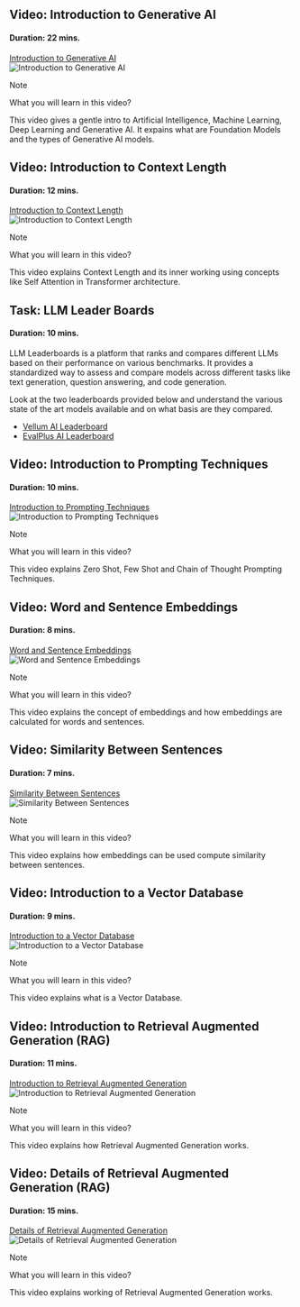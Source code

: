 
## Video: Introduction to Generative AI
#### Duration: 22 mins.

[Introduction to Generative AI](https://www.youtube.com/watch?v=G2fqAlgmoPo)
<br>
![Introduction to Generative AI](images/intro_genai.png)

> [!NOTE]
> What you will learn in this video?
>
> This video gives a gentle intro to Artificial Intelligence, Machine Learning, Deep Learning and Generative AI. It expains what are Foundation Models and the types of Generative AI models.


## Video: Introduction to Context Length
#### Duration: 12 mins.

[Introduction to Context Length](https://www.youtube.com/watch?v=-QVoIxEpFkM)
<br>
![Introduction to Context Length](images/context_length.png)

> [!NOTE]
> What you will learn in this video?
>
> This video explains Context Length and its inner working using concepts like Self Attention in Transformer architecture.

## Task: LLM Leader Boards
#### Duration: 10 mins.

LLM Leaderboards is a platform that ranks and compares different LLMs based on their performance on various benchmarks. It provides a standardized way to assess and compare models across different tasks like text generation, question answering, and code generation. 

Look at the two leaderboards provided below and understand the various state of the art models available and on what basis are they compared. 

- [Vellum AI Leaderboard](https://www.vellum.ai/llm-leaderboard)
- [EvalPlus AI Leaderboard](https://evalplus.github.io/leaderboard.html)


## Video: Introduction to Prompting Techniques
#### Duration: 10 mins.

[Introduction to Prompting Techniques](https://www.youtube.com/watch?v=sZIV7em3JA8)
<br>
![Introduction to Prompting Techniques](images/prompting_1.png)

> [!NOTE]
> What you will learn in this video?
>
> This video explains Zero Shot, Few Shot and Chain of Thought Prompting Techniques.

## Video: Word and Sentence Embeddings
#### Duration: 8 mins.

[Word and Sentence Embeddings](https://www.youtube.com/watch?v=A8HEPBdKVMA)
<br>
![Word and Sentence Embeddings](images/embeddings_1.png)

> [!NOTE]
> What you will learn in this video?
>
> This video explains the concept of embeddings and how embeddings are calculated for words and sentences.

## Video: Similarity Between Sentences
#### Duration: 7 mins.

[Similarity Between Sentences](https://www.youtube.com/watch?v=B3jS_aUEicY)
<br>
![Similarity Between Sentences](images/sentence_sim.png)

> [!NOTE]
> What you will learn in this video?
>
> This video explains how embeddings can be used compute similarity between sentences.

## Video: Introduction to a Vector Database
#### Duration: 9 mins.

[Introduction to a Vector Database](https://www.youtube.com/watch?v=gl1r1XV0SLw)
<br>
![Introduction to a Vector Database](images/vectordb1.png)

> [!NOTE]
> What you will learn in this video?
>
> This video explains what is a Vector Database.

## Video: Introduction to Retrieval Augmented Generation (RAG)
#### Duration: 11 mins.

[Introduction to Retrieval Augmented Generation](https://www.youtube.com/watch?v=u47GtXwePms)
<br>
![Introduction to Retrieval Augmented Generation](images/rag.png)

> [!NOTE]
> What you will learn in this video?
>
> This video explains how Retrieval Augmented Generation works.

## Video: Details of Retrieval Augmented Generation (RAG) 
#### Duration: 15 mins.

[Details of Retrieval Augmented Generation](https://www.youtube.com/watch?v=1EYVt1axmfg)
<br>
![Details of Retrieval Augmented Generation](images/rag2.png)

> [!NOTE]
> What you will learn in this video?
>
> This video explains working of Retrieval Augmented Generation works.